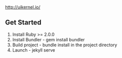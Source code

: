 http://uikernel.io/

## Get Started

1. Install Ruby >= 2.0.0
2. Install Bundler - gem install bundler
3. Build project - bundle install in the project directory
4. Launch - jekyll serve
